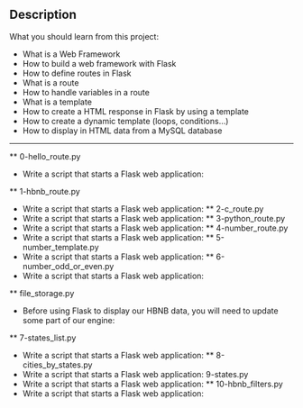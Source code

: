 ## Description
What you should learn from this project:

* What is a Web Framework
* How to build a web framework with Flask
* How to define routes in Flask
* What is a route
* How to handle variables in a route
* What is a template
* How to create a HTML response in Flask by using a template
* How to create a dynamic template (loops, conditions…)
* How to display in HTML data from a MySQL database

---

** 0-hello_route.py
* Write a script that starts a Flask web application:

** 1-hbnb_route.py
* Write a script that starts a Flask web application:
** 2-c_route.py
* Write a script that starts a Flask web application:
** 3-python_route.py
* Write a script that starts a Flask web application:
** 4-number_route.py
* Write a script that starts a Flask web application:
** 5-number_template.py
* Write a script that starts a Flask web application:
** 6-number_odd_or_even.py
* Write a script that starts a Flask web application:

** file_storage.py
* Before using Flask to display our HBNB data, you will need to update some part of our engine:

** 7-states_list.py
* Write a script that starts a Flask web application:
** 8-cities_by_states.py
* Write a script that starts a Flask web application:
9-states.py
* Write a script that starts a Flask web application:
** 10-hbnb_filters.py
* Write a script that starts a Flask web application:


